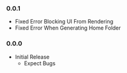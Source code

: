 ### 0.0.1 
* Fixed Error Blocking UI From Rendering
* Fixed Error When Generating Home Folder


### 0.0.0 
* Initial Release
     - Expect Bugs
